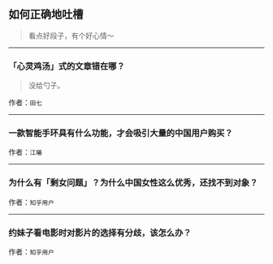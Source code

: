 ## 如何正确地吐槽

> 看点好段子，有个好心情～


 
---

### 「心灵鸡汤」式的文章错在哪？

> 没给勺子。


作者：`田七`

---

### 一款智能手环具有什么功能，才会吸引大量的中国用户购买？

> 


作者：`江曦`

---

### 为什么有「剩女问题」？为什么中国女性这么优秀，还找不到对象？

> 


作者：`知乎用户`

---

### 约妹子看电影时对影片的选择有分歧，该怎么办？

> 


作者：`知乎用户`